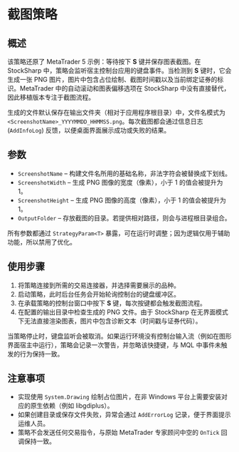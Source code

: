 # 截图策略

## 概述
该策略还原了 MetaTrader 5 示例：等待按下 **S** 键并保存图表截图。在 StockSharp 中，策略会监听宿主控制台应用的键盘事件。当检测到 **S** 键时，它会生成一张 PNG 图片，图片中包含占位绘制、截图时间戳以及当前绑定证券的标识。MetaTrader 中的自动滚动和图表偏移选项在 StockSharp 中没有直接替代，因此移植版本专注于截图流程。

生成的文件默认保存在输出文件夹（相对于应用程序根目录）中，文件名模式为 `<ScreenshotName>_YYYYMMDD_HHMMSS.png`。每次截图都会通过信息日志 (`AddInfoLog`) 反馈，以便桌面界面展示成功或失败的结果。

## 参数
- `ScreenshotName` – 构建文件名所用的基础名称，非法字符会被替换成下划线。
- `ScreenshotWidth` – 生成 PNG 图像的宽度（像素），小于 1 的值会被提升为 1。
- `ScreenshotHeight` – 生成 PNG 图像的高度（像素），小于 1 的值会被提升为 1。
- `OutputFolder` – 存放截图的目录。若提供相对路径，则会与进程根目录组合。

所有参数都通过 `StrategyParam<T>` 暴露，可在运行时调整；因为逻辑仅用于辅助功能，所以禁用了优化。

## 使用步骤
1. 将策略连接到所需的交易连接器，并选择需要展示的品种。
2. 启动策略，此时后台任务会开始轮询控制台的键盘缓冲区。
3. 在承载策略的控制台窗口中按下 **S** 键，每次按键都会触发截图流程。
4. 在配置的输出目录中检查生成的 PNG 文件。由于 StockSharp 在无界面模式下无法直接渲染图表，图片中包含诊断文本（时间戳与证券代码）。

当策略停止时，键盘监听会被取消。如果运行环境没有控制台输入流（例如在图形界面宿主中运行），策略会记录一次警告，并忽略该快捷键，与 MQL 中事件未触发的行为保持一致。

## 注意事项
- 实现使用 `System.Drawing` 绘制占位图片，在非 Windows 平台上需要安装对应的原生依赖（例如 libgdiplus）。
- 如果创建目录或保存文件失败，异常会通过 `AddErrorLog` 记录，便于界面提示运维人员。
- 策略不会发送任何交易指令，与原始 MetaTrader 专家顾问中空的 `OnTick` 回调保持一致。

